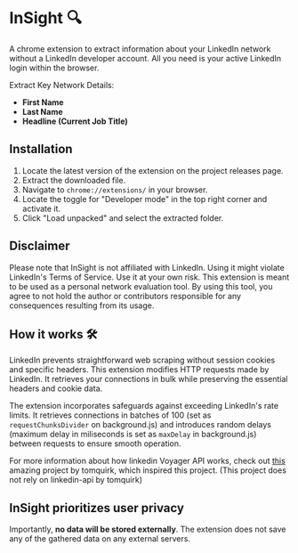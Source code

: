 
# InSight 🔍

A chrome extension to extract information about your LinkedIn network without a LinkedIn developer account. 
All you need is your active LinkedIn login within the browser.


Extract Key Network Details:

-   **First Name**
-   **Last Name**
-   **Headline (Current Job Title)**



##  Installation
1.   Locate the latest version of the extension on the project releases page.
2.  Extract the downloaded file.
3.   Navigate to `chrome://extensions/` in your browser.
4.  Locate the toggle for "Developer mode" in the top right corner and activate it.
5.   Click "Load unpacked" and select the extracted folder.

## Disclaimer

Please note that InSight is not affiliated with LinkedIn. Using it might violate LinkedIn's Terms of Service. Use it at your own risk. This extension is meant to be used as a personal network evaluation tool. By using this tool, you agree to not hold the author or contributors responsible for any consequences resulting from its usage.


## How it works 🛠️

LinkedIn prevents straightforward web scraping without session cookies and specific headers. This extension modifies HTTP requests made by LinkedIn. It retrieves your connections in bulk while preserving the essential headers and cookie data.

The extension incorporates safeguards against exceeding LinkedIn's rate limits. It retrieves connections in batches of 100 (set as `requestChunksDivider` on background.js)  and introduces random delays (maximum delay in miliseconds is set as `maxDelay`  in background.js) between requests to ensure smooth operation.

For more information about how linkedin Voyager API works, check out [this](https://github.com/tomquirk/linkedin-api) amazing project by  tomquirk, which inspired this project. (This project does not rely on linkedin-api by tomquirk)
 
## InSight prioritizes user privacy

Importantly, **no data will be stored externally**. The extension does not save any of the gathered data on any external servers.